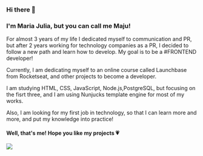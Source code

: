 ### Hi there 👋

<h3> I'm Maria Julia, but you can call me Maju! </h3>

<p>For almost 3 years of my life I dedicated myself to communication and PR, but after 2 years working for technology companies as a PR, I decided to follow a new path and learn how to develop. My goal is to be a #FRONTEND developer!</p>

<p>Currently, I am dedicating myself to an online course called Launchbase from Rocketseat, and other projects to become a developer.</p>
<p> I am studying HTML, CSS, JavaScript, Node.js,PostgreSQL, but focusing on the fisrt three,  and I am using Nunjucks template engine for most of my works. </p>
<p> Also, I am looking for my first job in technology,  so that I can learn more and more, and put my knowledge into practice! </p>

<h4> Well, that's me! Hope you like my projects &#128151; </h4>

<img src="https://media0.giphy.com/media/dsKnRuALlWsZG/giphy.gif?cid=ecf05e47e568df3f8d34662fd088ef5b50c55893da43d9ee&rid=giphy.gif"/>
